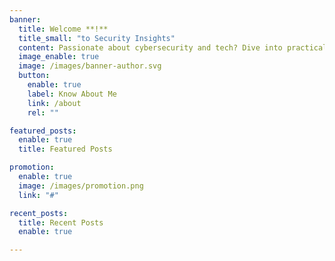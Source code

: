 ```yaml
---
banner:
  title: Welcome **!**
  title_small: "to Security Insights"
  content: Passionate about cybersecurity and tech? Dive into practical insights, analysis, and the latest trends.
  image_enable: true
  image: /images/banner-author.svg
  button:
    enable: true
    label: Know About Me
    link: /about
    rel: ""

featured_posts:
  enable: true
  title: Featured Posts

promotion:
  enable: true
  image: /images/promotion.png
  link: "#"

recent_posts:
  title: Recent Posts
  enable: true

---
```

